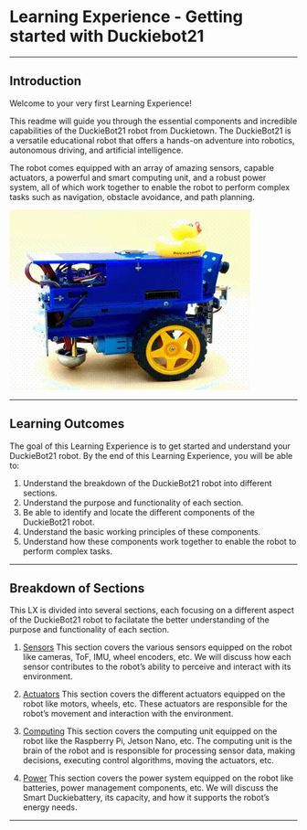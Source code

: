 # Learning Experience - Getting started with Duckiebot21

---

## Introduction

Welcome to your very first Learning Experience!

This readme will guide you through the essential components and incredible capabilities of the DuckieBot21 robot from Duckietown.
The DuckieBot21 is a versatile educational robot that offers a hands-on adventure into robotics, autonomous driving, and artificial intelligence.

The robot comes equipped with an array of amazing sensors, capable actuators, a powerful and smart computing unit, and a robust power system, all of which work together to enable the robot to perform complex tasks such as navigation, obstacle avoidance, and path planning.

![alt text](DB21J4_turning.webp)

---

## Learning Outcomes

The goal of this Learning Experience is to get started and understand your DuckieBot21 robot.
By the end of this Learning Experience, you will be able to:

1. Understand the breakdown of the DuckieBot21 robot into different sections.
2. Understand the purpose and functionality of each section.
3. Be able to identify and locate the different components of the DuckieBot21 robot.
4. Understand the basic working principles of these components.
5. Understand how these components work together to enable the robot to perform complex tasks.

---

## Breakdown of Sections

This LX is divided into several sections, each focusing on a different aspect of the DuckieBot21 robot to facilatate the better understanding of the purpose and functionality of each section.

1. [Sensors](sensors.md)
This section covers the various sensors equipped on the robot like cameras, ToF, IMU, wheel encoders, etc.
We will discuss how each sensor contributes to the robot’s ability to perceive and interact with its environment.

2. [Actuators](actuators.md)
This section covers the different actuators equipped on the robot like motors, wheels, etc.
These actuators are responsible for the robot’s movement and interaction with the environment.

3. [Computing](computing.md)
This section covers the computing unit equipped on the robot like the Raspberry Pi, Jetson Nano, etc.
The computing unit is the brain of the robot and is responsible for processing sensor data, making decisions, executing control algorithms, moving the actuators, etc.

4. [Power](power.md)
This section covers the power system equipped on the robot like batteries, power management components, etc.
We will discuss the Smart Duckiebattery, its capacity, and how it supports the robot’s energy needs.

---

